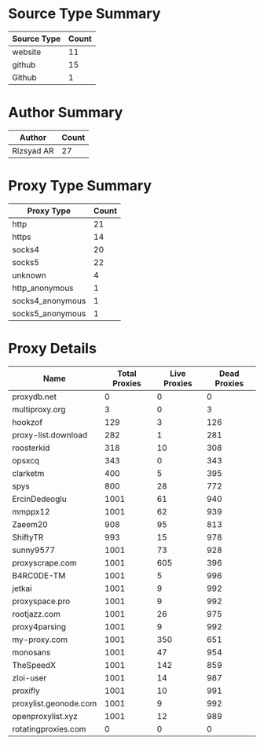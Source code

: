 # Source Type Summary

| Source Type | Count |
|-------------|-------|
| website | 11 |
| github | 15 |
| Github | 1 |


# Author Summary

| Author | Count |
|--------|-------|
| Rizsyad AR | 27 |


# Proxy Type Summary

| Proxy Type | Count |
|------------|-------|
| http | 21 |
| https | 14 |
| socks4 | 20 |
| socks5 | 22 |
| unknown | 4 |
| http_anonymous | 1 |
| socks4_anonymous | 1 |
| socks5_anonymous | 1 |


# Proxy Details

| Name | Total Proxies | Live Proxies | Dead Proxies |
|------|---------------|--------------|---------------|
| proxydb.net | 0 | 0 | 0 |
| multiproxy.org | 3 | 0 | 3 |
| hookzof | 129 | 3 | 126 |
| proxy-list.download | 282 | 1 | 281 |
| roosterkid | 318 | 10 | 308 |
| opsxcq | 343 | 0 | 343 |
| clarketm | 400 | 5 | 395 |
| spys | 800 | 28 | 772 |
| ErcinDedeoglu | 1001 | 61 | 940 |
| mmppx12 | 1001 | 62 | 939 |
| Zaeem20 | 908 | 95 | 813 |
| ShiftyTR | 993 | 15 | 978 |
| sunny9577 | 1001 | 73 | 928 |
| proxyscrape.com | 1001 | 605 | 396 |
| B4RC0DE-TM | 1001 | 5 | 996 |
| jetkai | 1001 | 9 | 992 |
| proxyspace.pro | 1001 | 9 | 992 |
| rootjazz.com | 1001 | 26 | 975 |
| proxy4parsing | 1001 | 9 | 992 |
| my-proxy.com | 1001 | 350 | 651 |
| monosans | 1001 | 47 | 954 |
| TheSpeedX | 1001 | 142 | 859 |
| zloi-user | 1001 | 14 | 987 |
| proxifly | 1001 | 10 | 991 |
| proxylist.geonode.com | 1001 | 9 | 992 |
| openproxylist.xyz | 1001 | 12 | 989 |
| rotatingproxies.com | 0 | 0 | 0 |
